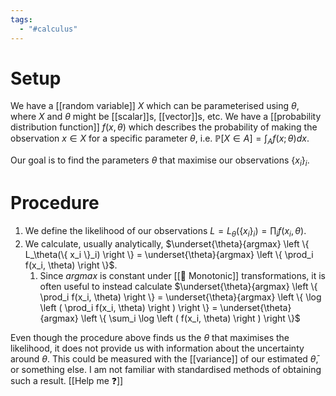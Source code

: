 ```yaml
---
tags:
  - "#calculus"
---
```

# Setup
We have a [[random variable]] $X$ which can be parameterised using $\theta$, where $X$ and $\theta$ might be [[scalar]]s, [[vector]]s, etc. We have a [[probability distribution function]] $f(x, \theta)$ which describes the probability of making the observation $x \in X$ for a specific parameter $\theta$, i.e. $\mathbb{P}[X \in A] = \int_A f(x; \theta) dx$.  

Our goal is to find the parameters $\theta$ that maximise our observations $\{ x_i \}_i$. 

# Procedure
1. We define the likelihood of our observations $L = L_\theta(\{ x_i \}_i) = \prod_i f(x_i, \theta)$.
2. We calculate, usually analytically, $\underset{\theta}{argmax} \left \{ L_\theta(\{ x_i \}_i) \right \} = \underset{\theta}{argmax} \left \{ \prod_i f(x_i, \theta) \right \}$.
	1. Since $argmax$ is constant under [[📘 Monotonic]] transformations, it is often useful to instead calculate $\underset{\theta}{argmax} \left \{ \prod_i f(x_i, \theta) \right \} = \underset{\theta}{argmax} \left \{ \log \left ( \prod_i f(x_i, \theta) \right ) \right \} = \underset{\theta}{argmax} \left \{ \sum_i \log \left ( f(x_i, \theta) \right ) \right \}$ 


Even though the procedure above finds us the $\theta$ that maximises the likelihood, it does not provide us with information about the uncertainty around $\theta$. This could be measured with the [[variance]] of our estimated $\bar \theta$, or something else. I am not familiar with standardised methods of obtaining such a result. [[Help me ❓]]